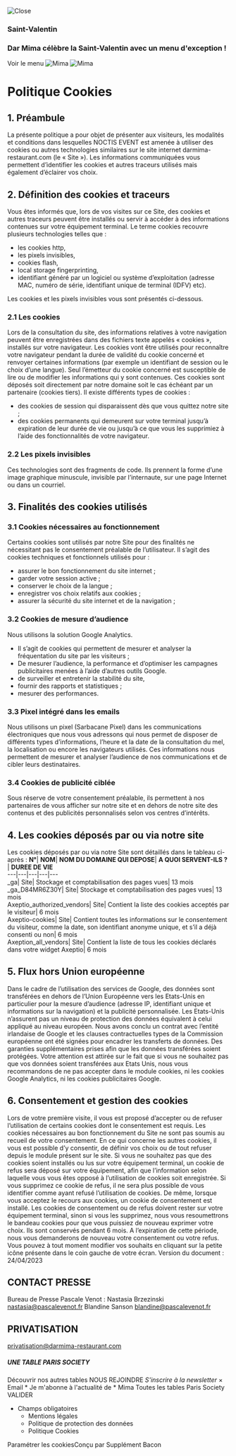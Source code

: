 ![Close](https://darmima-restaurant.com/wp-content/themes/paris-society-tables/public/img/popup_close.png)
### Saint-Valentin
### Dar Mima célèbre la Saint-Valentin avec un menu d'exception !
Voir le menu
![Mima](https://darmima-restaurant.com/wp-content/uploads/2023/01/MIMA_HEADER_WEB.png)
![Mima](https://darmima-restaurant.com/wp-content/uploads/2023/01/MIMA_HEADER_WEB.png)
#  Politique Cookies 
## **1. Préambule**
La présente politique a pour objet de présenter aux visiteurs, les modalités et conditions dans lesquelles NOCTIS EVENT est amenée à utiliser des cookies ou autres technologies similaires sur le site internet darmima-restaurant.com (le « Site »).
Les informations communiquées vous permettent d’identifier les cookies et autres traceurs utilisés mais également d’éclairer vos choix.
## **2. Définition des cookies et traceurs**
Vous êtes informés que, lors de vos visites sur ce Site, des cookies et autres traceurs peuvent être installés ou servir à accéder à des informations contenues sur votre équipement terminal.
Le terme cookies recouvre plusieurs technologies telles que :
  * les cookies http,
  * les pixels invisibles,
  * cookies flash,
  * local storage fingerprinting,
  * identifiant généré par un logiciel ou système d’exploitation (adresse MAC, numéro de série, identifiant unique de terminal (IDFV) etc).


Les cookies et les pixels invisibles vous sont présentés ci-dessous.
### **2.1 Les cookies**
Lors de la consultation du site, des informations relatives à votre navigation peuvent être enregistrées dans des fichiers texte appelés « cookies », installés sur votre navigateur. Les cookies vont être utilisés pour reconnaître votre navigateur pendant la durée de validité du cookie concerné et renvoyer certaines informations (par exemple un identifiant de session ou le choix d’une langue).
Seul l’émetteur du cookie concerné est susceptible de lire ou de modifier les informations qui y sont contenues. Ces cookies sont déposés soit directement par notre domaine soit le cas échéant par un partenaire (cookies tiers).
Il existe différents types de cookies :
  * des cookies de session qui disparaissent dès que vous quittez notre site ;
  * des cookies permanents qui demeurent sur votre terminal jusqu’à expiration de leur durée de vie ou jusqu’à ce que vous les supprimiez à l’aide des fonctionnalités de votre navigateur.


### **2.2 Les pixels invisibles**
Ces technologies sont des fragments de code. Ils prennent la forme d’une image graphique minuscule, invisible par l’internaute, sur une page Internet ou dans un courriel.
## **3. Finalités des cookies utilisés**
### **3.1 Cookies nécessaires au fonctionnement**
Certains cookies sont utilisés par notre Site pour des finalités ne nécessitant pas le consentement préalable de l’utilisateur. Il s’agit des cookies techniques et fonctionnels utilisés pour :
  * assurer le bon fonctionnement du site internet ;
  * garder votre session active ;
  * conserver le choix de la langue ;
  * enregistrer vos choix relatifs aux cookies ;
  * assurer la sécurité du site internet et de la navigation ;


### **3.2 Cookies de mesure d’audience**
Nous utilisons la solution Google Analytics.
  * Il s’agit de cookies qui permettent de mesurer et analyser la fréquentation du site par les visiteurs ;
  * De mesurer l’audience, la performance et d’optimiser les campagnes publicitaires menées à l’aide d’autres outils Google.
  * de surveiller et entretenir la stabilité du site,
  * fournir des rapports et statistiques ;
  * mesurer des performances.


### **3.3 Pixel intégré dans les emails**
Nous utilisons un pixel (Sarbacane Pixel) dans les communications électroniques que nous vous adressons qui nous permet de disposer de différents types d’informations, l’heure et la date de la consultation du mel, la localisation ou encore les navigateurs utilisés. Ces informations nous permettent de mesurer et analyser l’audience de nos communications et de cibler leurs destinataires.
### **3.4 Cookies de publicité ciblée**
Sous réserve de votre consentement préalable, ils permettent à nos partenaires de vous afficher sur notre site et en dehors de notre site des contenus et des publicités personnalisés selon vos centres d’intérêts.
## **4. Les cookies déposés par ou via notre site**
Les cookies déposés par ou via notre Site sont détaillés dans le tableau ci-après :
**N°**| **NOM**| **NOM DU DOMAINE QUI DEPOSE**| **A QUOI SERVENT-ILS ?**| **DUREE DE VIE**  
---|---|---|---|---  
_ga| Site| Stockage et comptabilisation des pages vues| 13 mois  
_ga_D84MR6Z30Y| Site| Stockage et comptabilisation des pages vues| 13 mois  
Axeptio_authorized_vendors| Site| Contient la liste des cookies acceptés par le visiteur| 6 mois  
Axeptio-cookies| Site| Contient toutes les informations sur le consentement du visiteur, comme la date, son identifiant anonyme unique, et s’il a déjà consenti ou non| 6 mois  
Axeption_all_vendors| Site| Contient la liste de tous les cookies déclarés dans votre widget Axeptio| 6 mois  
## **5. Flux hors Union européenne**
Dans le cadre de l’utilisation des services de Google, des données sont transférées en dehors de l’Union Européenne vers les Etats-Unis en particulier pour la mesure d’audience (adresse IP, identifiant unique et informations sur la navigation) et la publicité personnalisée. Les Etats-Unis n’assurent pas un niveau de protection des données équivalent à celui appliqué au niveau européen. Nous avons conclu un contrat avec l’entité irlandaise de Google et les clauses contractuelles types de la Commission européenne ont été signées pour encadrer les transferts de données. Des garanties supplémentaires prises afin que les données transférées soient protégées.
Votre attention est attirée sur le fait que si vous ne souhaitez pas que vos données soient transférées aux Etats Unis, nous vous recommandons de ne pas accepter dans le module cookies, ni les cookies Google Analytics, ni les cookies publicitaires Google.
## **6. Consentement et gestion des cookies**
Lors de votre première visite, il vous est proposé d’accepter ou de refuser l’utilisation de certains cookies dont le consentement est requis.
Les cookies nécessaires au bon fonctionnement du Site ne sont pas soumis au recueil de votre consentement.
En ce qui concerne les autres cookies, il vous est possible d’y consentir, de définir vos choix ou de tout refuser depuis le module présent sur le site.
Si vous ne souhaitez pas que des cookies soient installés ou lus sur votre équipement terminal, un cookie de refus sera déposé sur votre équipement, afin que l’information selon laquelle vous vous êtes opposé à l’utilisation de cookies soit enregistrée. Si vous supprimez ce cookie de refus, il ne sera plus possible de vous identifier comme ayant refusé l’utilisation de cookies.
De même, lorsque vous acceptez le recours aux cookies, un cookie de consentement est installé.
Les cookies de consentement ou de refus doivent rester sur votre équipement terminal, sinon si vous les supprimez, nous vous resoumettrons le bandeau cookies pour que vous puissiez de nouveau exprimer votre choix. Ils sont conservés pendant 6 mois. A l’expiration de cette période, nous vous demanderons de nouveau votre consentement ou votre refus.
Vous pouvez à tout moment modifier vos souhaits en cliquant sur la petite icône présente dans le coin gauche de votre écran.
Version du document : 24/04/2023
## CONTACT PRESSE 
Bureau de Presse Pascale Venot :
Nastasia Brzezinski nastasia@pascalevenot.fr
Blandine Sanson blandine@pascalevenot.fr
## PRIVATISATION
privatisation@darmima-restaurant.com
##### UNE TABLE PARIS SOCIETY
Découvrir nos autres tables 
NOUS REJOINDRE 
_S'inscrire à la newsletter_
×
Email
*
Je m'abonne à l'actualité de *
Mima
Toutes les tables Paris Society
VALIDER
* Champs obligatoires
  * Mentions légales
  * Politique de protection des données
  * Politique Cookies


Paramétrer les cookiesConçu par Supplément Bacon
